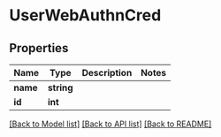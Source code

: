 # UserWebAuthnCred

## Properties
Name | Type | Description | Notes
------------ | ------------- | ------------- | -------------
**name** | **string** |  | 
**id** | **int** |  | 

[[Back to Model list]](../README.md#documentation-for-models) [[Back to API list]](../README.md#documentation-for-api-endpoints) [[Back to README]](../README.md)


